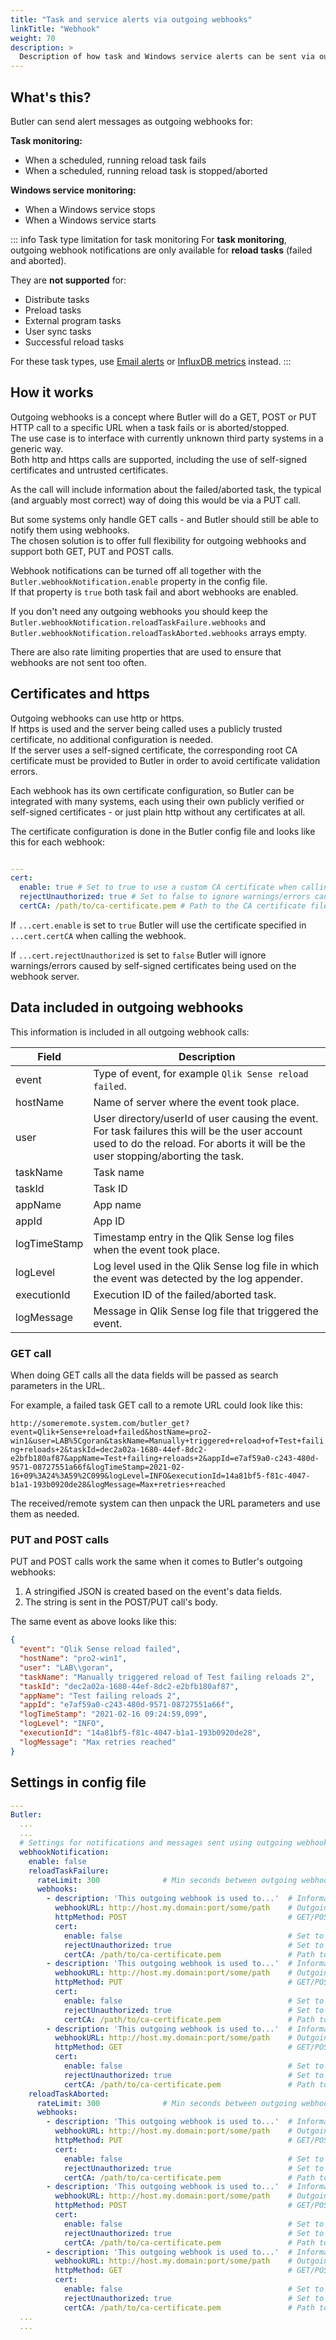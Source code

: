 ```yaml
---
title: "Task and service alerts via outgoing webhooks"
linkTitle: "Webhook"
weight: 70
description: >
  Description of how task and Windows service alerts can be sent via outgoing webhooks.
---
```


## What's this?

Butler can send alert messages as outgoing webhooks for:

**Task monitoring:**
- When a scheduled, running reload task fails
- When a scheduled, running reload task is stopped/aborted

**Windows service monitoring:**
- When a Windows service stops
- When a Windows service starts

::: info Task type limitation for task monitoring
For **task monitoring**, outgoing webhook notifications are only available for **reload tasks** (failed and aborted).  

They are **not supported** for:
- Distribute tasks
- Preload tasks
- External program tasks  
- User sync tasks
- Successful reload tasks

For these task types, use [Email alerts](/docs/getting-started/setup/task-alerts/client-managed/alert-emails/) or [InfluxDB metrics](/docs/getting-started/setup/task-alerts/client-managed/alert-influxdb/) instead.
:::

## How it works

Outgoing webhooks is a concept where Butler will do a GET, POST or PUT HTTP call to a specific URL when a task fails or is aborted/stopped.  
The use case is to interface with currently unknown third party systems in a generic way.  
Both http and https calls are supported, including the use of self-signed certificates and untrusted certificates.

As the call will include information about the failed/aborted task, the typical (and arguably most correct) way of doing this would be via a PUT call.

But some systems only handle GET calls - and Butler should still be able to notify them using webhooks.  
The chosen solution is to offer full flexibility for outgoing webhooks and support both GET, PUT and POST calls.

Webhook notifications can be turned off all together with the `Butler.webhookNotification.enable` property in the config file.  
If that property is `true` both task fail and abort webhooks are enabled.

If you don't need any outgoing webhooks you should keep the `Butler.webhookNotification.reloadTaskFailure.webhooks` and `Butler.webhookNotification.reloadTaskAborted.webhooks` arrays empty.

There are also rate limiting properties that are used to ensure that webhooks are not sent too often.

## Certificates and https

Outgoing webhooks can use http or https.  
If https is used and the server being called uses a publicly trusted certificate, no additional configuration is needed.  
If the server uses a self-signed certificate, the corresponding root CA certificate must be provided to Butler in order to avoid certificate validation errors.

Each webhook has its own certificate configuration, so Butler can be integrated with many systems, each using their own publicly verified or self-signed certificates - or just plain http without any certificates at all.

The certificate configuration is done in the Butler config file and looks like this for each webhook:

```yaml

---
cert:
  enable: true # Set to true to use a custom CA certificate when calling the webhookURL
  rejectUnauthorized: true # Set to false to ignore warnings/errors caused by self-signed certificates used on the webhooks server.
  certCA: /path/to/ca-certificate.pem # Path to the CA certificate file
```

If `...cert.enable` is set to `true` Butler will use the certificate specified in `...cert.certCA` when calling the webhook.

If `...cert.rejectUnauthorized` is set to `false` Butler will ignore warnings/errors caused by self-signed certificates being used on the webhook server.

## Data included in outgoing webhooks

This information is included in all outgoing webhook calls:

| Field        | Description                                                                                                                                                                        |
| ------------ | ---------------------------------------------------------------------------------------------------------------------------------------------------------------------------------- |
| event        | Type of event, for example `Qlik Sense reload failed`.                                                                                                                             |
| hostName     | Name of server where the event took place.                                                                                                                                         |
| user         | User directory/userId of user causing the event. For task failures this will be the user account used to do the reload. For aborts it will be the user stopping/aborting the task. |
| taskName     | Task name                                                                                                                                                                          |
| taskId       | Task ID                                                                                                                                                                            |
| appName      | App name                                                                                                                                                                           |
| appId        | App ID                                                                                                                                                                             |
| logTimeStamp | Timestamp entry in the Qlik Sense log files when the event took place.                                                                                                             |
| logLevel     | Log level used in the Qlik Sense log file in which the event was detected by the log appender.                                                                                     |
| executionId  | Execution ID of the failed/aborted task.                                                                                                                                           |
| logMessage   | Message in Qlik Sense log file that triggered the event.                                                                                                                           |

### GET call

When doing GET calls all the data fields will be passed as search parameters in the URL.

For example, a failed task GET call to a remote URL could look like this:

`http://someremote.system.com/butler_get?event=Qlik+Sense+reload+failed&hostName=pro2-win1&user=LAB%5Cgoran&taskName=Manually+triggered+reload+of+Test+failing+reloads+2&taskId=dec2a02a-1680-44ef-8dc2-e2bfb180af87&appName=Test+failing+reloads+2&appId=e7af59a0-c243-480d-9571-08727551a66f&logTimeStamp=2021-02-16+09%3A24%3A59%2C099&logLevel=INFO&executionId=14a81bf5-f81c-4047-b1a1-193b0920de28&logMessage=Max+retries+reached`

The received/remote system can then unpack the URL parameters and use them as needed.

### PUT and POST calls

PUT and POST calls work the same when it comes to Butler's outgoing webhooks:

1. A stringified JSON is created based on the event's data fields.
2. The string is sent in the POST/PUT call's body.

The same event as above looks like this:

```json
{
  "event": "Qlik Sense reload failed",
  "hostName": "pro2-win1",
  "user": "LAB\\goran",
  "taskName": "Manually triggered reload of Test failing reloads 2",
  "taskId": "dec2a02a-1680-44ef-8dc2-e2bfb180af87",
  "appName": "Test failing reloads 2",
  "appId": "e7af59a0-c243-480d-9571-08727551a66f",
  "logTimeStamp": "2021-02-16 09:24:59,099",
  "logLevel": "INFO",
  "executionId": "14a81bf5-f81c-4047-b1a1-193b0920de28",
  "logMessage": "Max retries reached"
}
```

## Settings in config file

```yaml
---
Butler:
  ...
  ...
  # Settings for notifications and messages sent using outgoing webhooks
  webhookNotification:
    enable: false
    reloadTaskFailure:
      rateLimit: 300              # Min seconds between outgoing webhook calls for a given taskID. Defaults to 5 minutes.
      webhooks:
        - description: 'This outgoing webhook is used to...'  # Informational only
          webhookURL: http://host.my.domain:port/some/path    # Outgoing webhook that Butler will call
          httpMethod: POST                                    # GET/POST/PUT
          cert:
            enable: false                                     # Set to true to use a custom CA certificate when calling the webhookURL
            rejectUnauthorized: true                          # Set to false to ignore warnings/errors caused by self-signed certificates used on the webhooks server.
            certCA: /path/to/ca-certificate.pem               # Path to the CA certificate file
        - description: 'This outgoing webhook is used to...'  # Informational only
          webhookURL: http://host.my.domain:port/some/path    # Outgoing webhook that Butler will call
          httpMethod: PUT                                     # GET/POST/PUT
          cert:
            enable: false                                     # Set to true to use a custom CA certificate when calling the webhookURL
            rejectUnauthorized: true                          # Set to false to ignore warnings/errors caused by self-signed certificates used on the webhooks server.
            certCA: /path/to/ca-certificate.pem               # Path to the CA certificate file
        - description: 'This outgoing webhook is used to...'  # Informational only
          webhookURL: http://host.my.domain:port/some/path    # Outgoing webhook that Butler will call
          httpMethod: GET                                     # GET/POST/PUT
          cert:
            enable: false                                     # Set to true to use a custom CA certificate when calling the webhookURL
            rejectUnauthorized: true                          # Set to false to ignore warnings/errors caused by self-signed certificates used on the webhooks server.
            certCA: /path/to/ca-certificate.pem               # Path to the CA certificate file
    reloadTaskAborted:
      rateLimit: 300              # Min seconds between outgoing webhook calls for a given taskID. Defaults to 5 minutes.
      webhooks:
        - description: 'This outgoing webhook is used to...'  # Informational only
          webhookURL: http://host.my.domain:port/some/path    # Outgoing webhook that Butler will call
          httpMethod: PUT                                     # GET/POST/PUT
          cert:
            enable: false                                     # Set to true to use a custom CA certificate when calling the webhookURL
            rejectUnauthorized: true                          # Set to false to ignore warnings/errors caused by self-signed certificates used on the webhooks server.
            certCA: /path/to/ca-certificate.pem               # Path to the CA certificate file
        - description: 'This outgoing webhook is used to...'  # Informational only
          webhookURL: http://host.my.domain:port/some/path    # Outgoing webhook that Butler will call
          httpMethod: POST                                    # GET/POST/PUT
          cert:
            enable: false                                     # Set to true to use a custom CA certificate when calling the webhookURL
            rejectUnauthorized: true                          # Set to false to ignore warnings/errors caused by self-signed certificates used on the webhooks server.
            certCA: /path/to/ca-certificate.pem               # Path to the CA certificate file
        - description: 'This outgoing webhook is used to...'  # Informational only
          webhookURL: http://host.my.domain:port/some/path    # Outgoing webhook that Butler will call
          httpMethod: GET                                     # GET/POST/PUT
          cert:
            enable: false                                     # Set to true to use a custom CA certificate when calling the webhookURL
            rejectUnauthorized: true                          # Set to false to ignore warnings/errors caused by self-signed certificates used on the webhooks server.
            certCA: /path/to/ca-certificate.pem               # Path to the CA certificate file
  ...
  ...
```
